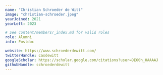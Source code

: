 ```yaml
---
name: "Christian Schroeder de Witt"
image: "christian-schroeder.jpeg"
yearJoined: 2021
yearLeft: 2023

# See content/members/_index.md for valid roles
role: Alumni
info: Postdoc

website: https://www.schroederdewitt.com/
twitterHandle: casdewitt
googleScholar: https://scholar.google.com/citations?user=DE60h_0AAAAJ
githubHandle: schroederdewitt
---
```

